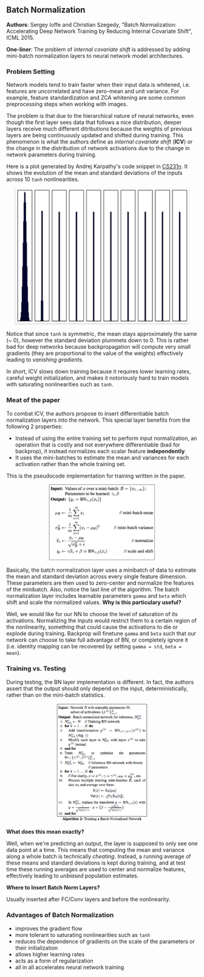 ## Batch Normalization

**Authors**: Sergey Ioffe and Christian Szegedy, "Batch Normalization: Accelerating Deep Network Training by Reducing Internal Covariate Shift", ICML 2015.

**One-liner**: The problem of *internal covariate shift* is addressed by adding mini-batch normalization layers to neural network model architectures.

### Problem Setting

Network models tend to train faster when their input data is whitened, i.e. features are uncorrelated and have zero-mean and unit variance. For example, feature standardization and ZCA whitening are some common preprocessing steps when working with images.

The problem is that due to the hierarchical nature of neural networks, even though the first layer sees data that follows a nice distribution, deeper layers receive much different ditributions because the weights of previous layers are being continuously updated and shifted during training. This phenomenon is what the authors define as *internal covariate shift* (**ICV**) or the change in the distribution of network activations due to the change in network parameters during training.

Here is a plot generated by Andrej Karpathy's code snippet in [CS231n](cs231n.github.io). It shows the evolution of the mean and standard deviations of the inputs across 10 `tanh` nonlinearities.

<p align="center">
 <img src="/img/batch_normalization/distribution.png" width="460px">
</p>

Notice that since `tanh` is symmetric, the mean stays approximately the same (~ 0), however the standard deviation plummets down to 0. This is rather bad for deep networks because backpropagation will compute very small gradients (they are proportional to the value of the weights) effectively leading to *vanishing gradients*.

In short, ICV slows down training because it requires lower learning rates, careful weight initialization, and makes it notoriously hard to train models with saturating nonlinearities such as `tanh`.

### Meat of the paper

To combat ICV, the authors propose to insert differentiable batch normalization layers into the network. This special layer benefits from the following 2 properties:

- Instead of using the entire training set to perform input normalization, an operation that is costly and not everywhere differentiable (bad for backprop), it instead normalizes each scalar feature **independently**.
- It uses the mini-batches to estimate the mean and variances for each activation rather than the whole training set.

This is the pseudocode implementation for training written in the paper.

<p align="center">
 <img src="/img/batch_normalization/alg1.png" width="280px">
</p>

Basically, the batch normalization layer uses a minibatch of data to estimate the mean and standard deviation across every single feature dimension. These parameters are then used to zero-center and normalize the features of the minibatch. Also, notice the last line of the algorithm. The batch normalization layer includes learnable parameters `gamma` and `beta` which shift and scale the normalized values. **Why is this particulary useful?** 

Well, we would like for our NN to choose the level of saturation of its activations. Normalizing the inputs would restrict them to a certain region of the nonlinearity, something that could cause the activations to die or explode during training. Backprop will finetune `gamma` and `beta` such that our network can choose to take full advantage of BN, or completely ignore it (i.e. identity mapping can be recovered by setting `gamma = std`, `beta = mean`).

### Training vs. Testing

During testing, the BN layer implementation is different. In fact, the authors assert that the output should only depend on the input, deterministically, rather than on the mini-batch statistics.
 
<p align="center">
 <img src="/img/batch_normalization/alg2.png" alt="Drawing" width="240px">
</p>

**What does this mean exactly?**

Well, when we're predicting an output, the layer is supposed to only see one data point at a time. This means that computing the mean and variance along a whole batch is technically *cheating*. Instead, a running average of these means and standard deviations is kept during training, and at test time these running averages are used to center and normalize features, effectively leading to *unbiased* population estimates. 

**Where to Insert Batch Norm Layers?**

Usually inserted after FC/Conv layers and before the nonlinearity.

### Advantages of Batch Normalization

- improves the gradient flow
- more tolerant to saturating nonlinearities such as `tanh`
- reduces the dependence of gradients on the scale of the parameters or their initialization
- allows higher learning rates
- acts as a form of regularization
- all in all accelerates neural network training
